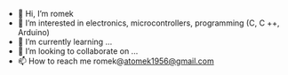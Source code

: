 - 👋 Hi, I’m romek
- 👀 I’m interested in electronics, microcontrollers, programming (C, C ++, Arduino)
- 🌱 I’m currently learning ...
- 💞️ I’m looking to collaborate on ...
- 📫 How to reach me romek@atomek1956@gmail.com

<!---
romekatomekCoder/romekatomekCoder is a ✨ special ✨ repository because its `README.md` (this file) appears on your GitHub profile.
You can click the Preview link to take a look at your changes.
--->
